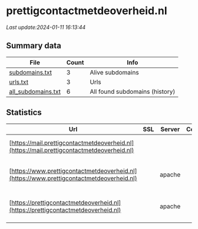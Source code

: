 # prettigcontactmetdeoverheid.nl
*Last update:2024-01-11 16:13:44*
## Summary data
| File       | Count | Info |
|------------|-------|------|
|[subdomains.txt](/data/prettigcontactmetdeoverheid/subdomains.txt)|3|Alive subdomains|
|[urls.txt](/data/prettigcontactmetdeoverheid/urls.txt)|3|Urls|
|[all_subdomains.txt](/data/prettigcontactmetdeoverheid/all_subdomains.txt)|6|All found subdomains (history)|
## Statistics
| Url | SSL | Server | Cookie | HSTS | CSP | XFO | XXP | RP | Tech |
|------------|-------|------|------|------|------|------|------|------|------|
|[https://mail.prettigcontactmetdeoverheid.nl](https://mail.prettigcontactmetdeoverheid.nl)| | | | | | | |:white_check_mark: |Apache HTTP Server|
|[https://www.prettigcontactmetdeoverheid.nl](https://www.prettigcontactmetdeoverheid.nl)| |apache| |:white_check_mark: | | | |:white_check_mark: |Apache HTTP Server H...|
|[https://prettigcontactmetdeoverheid.nl](https://prettigcontactmetdeoverheid.nl)| |apache| |:white_check_mark: | | | |:white_check_mark: |Apache HTTP Server H...|